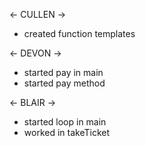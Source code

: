 <- CULLEN ->
- created function templates

<- DEVON ->
- started pay in main
- started pay method

<- BLAIR ->
- started loop in main
- worked in takeTicket